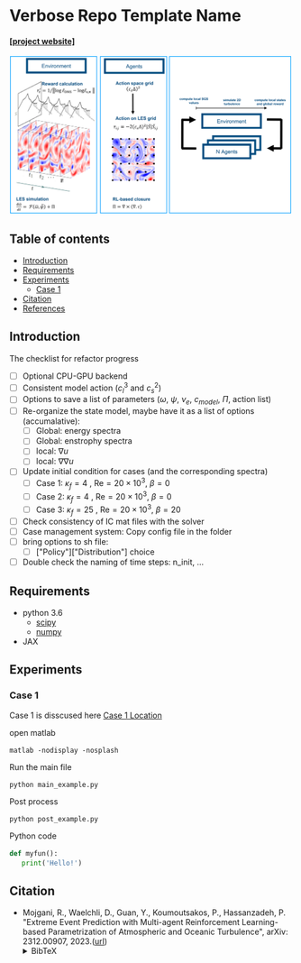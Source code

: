 # Verbose Repo Template Name

#### [[project website]](https://github.com/rmojgani/)
<img src="docs/MARL.png" width="500">

## Table of contents
* [Introduction](#Introduction)
* [Requirements](#Requirements)
* [Experiments](#Experiments)
    * [Case 1](#Case-1)
* [Citation](#Citation)
* [References](#References)

## Introduction
<!-- An abstract length introduction 
	to the project -->
The checklist for refactor progress
- [ ] Optional CPU-GPU backend
- [ ] Consistent model action ($`c_l^3`$ and $`c_s^2`$)
- [ ] Options to save a list of parameters ($`\omega`$, $`\psi`$, $`\nu_e`$, $`c_{model}`$, $`\Pi`$, action list)
- [ ] Re-organize the state model, maybe have it as a list of options (accumalative):
  - [ ] Global: energy spectra
  - [ ] Global: enstrophy spectra
  - [ ] local: $`\nabla u`$
  - [ ] local: $`\nabla \nabla u`$
- [ ] Update initial condition for cases (and the corresponding spectra)
  - [ ] Case 1: $`\kappa_f=4`$ , Re$`=20\times10^3`$, $`\beta=0`$
  - [ ] Case 2: $`\kappa_f=4`$ , Re$`=20\times10^3`$, $`\beta=0`$
  - [ ] Case 3: $`\kappa_f=25`$ , Re$`=20\times10^3`$, $`\beta=20`$
- [ ] Check consistency of IC mat files  with the solver
- [ ] Case management system: Copy config file in the folder
- [ ] bring options to sh file: 
  - [ ] ["Policy"]["Distribution"] choice 
- [ ] Double check the naming of time steps: n_init, ...  

## Requirements
<!-- These are examples,
	add or remove as appropriate -->

- python 3.6
	- [scipy](https://pypi.org/project/scipy/)
	- [numpy](https://pypi.org/project/numpy/)
- JAX


## Experiments
### Case 1
Case 1 is disscused here [Case 1 Location](./experiments/case1) 

open matlab
```
matlab -nodisplay -nosplash
```

Run the main file
```
python main_example.py
```

Post process
```
python post_example.py
```

Python code

```python
def myfun():
   print('Hello!')
```


## Citation
- Mojgani, R., Waelchli, D., Guan, Y., Koumoutsakos, P., Hassanzadeh, P.  "Extreme Event Prediction with Multi-agent Reinforcement Learning-based Parametrization of Atmospheric and Oceanic Turbulence", arXiv: 2312.00907, 2023.([url](https://arxiv.org/abs/2312.00907))<details><summary>BibTeX</summary><pre>
@article{Mojgani_arxiv_2023,
      title={Extreme Event Prediction with Multi-agent Reinforcement Learning-based Parametrization of Atmospheric and Oceanic Turbulence}, 
      author={Rambod Mojgani and Daniel Waelchli and Yifei Guan and Petros Koumoutsakos and Pedram Hassanzadeh},
      year={2023},
      eprint={2312.00907},
      archivePrefix={arXiv},
}</pre></details>




```


